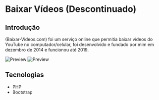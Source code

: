 # Baixar Vídeos (Descontinuado)

## Introdução
(Baixar-Videos.com) foi um serviço online que permitia baixar vídeos do YouTube no computador/celular, foi desenvolvido e fundado por mim em dezembro de 2014 e funcionou até 2019.

![Preview](https://i.imgur.com/tIAQ6yW.png)
![Preview](https://i.imgur.com/8hzt5Bg.png)

## Tecnologias

* PHP
* Bootstrap

